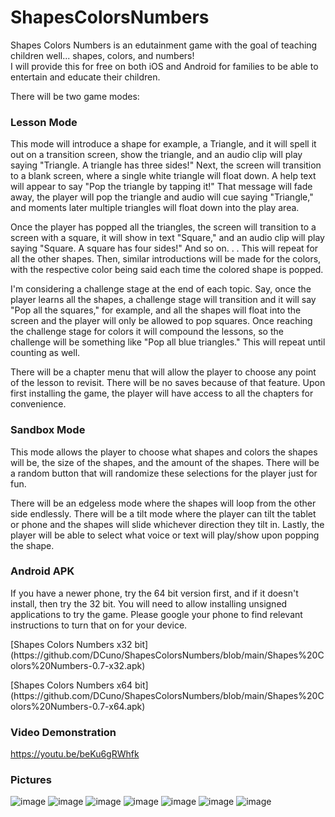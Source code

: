 # ShapesColorsNumbers

Shapes Colors Numbers is an edutainment game with the goal of teaching children well... shapes, colors, and numbers!\
I will provide this for free on both iOS and Android for families to be able to entertain and educate their children.

There will be two game modes:
### Lesson Mode
  <p>This mode will introduce a shape for example, a Triangle, and it will spell it out on a transition screen, show the triangle, and an audio clip will play saying "Triangle. A triangle has three sides!" Next, the screen will transition to a blank screen, where a single white triangle will float down. A help text will appear to say "Pop the triangle by tapping it!" That message will fade away, the player will pop the triangle and audio will cue saying "Triangle," and moments later multiple triangles will float down into the play area. </p>
    <p>Once the player has popped all the triangles, the screen will transition to a screen with a square, it will show in text "Square," and an audio clip will play saying "Square. A square has four sides!" And so on. . . This will repeat for all the other shapes. Then, similar introductions will be made for the colors, with the respective color being said each time the colored shape is popped. </p>
    <p>I'm considering a challenge stage at the end of each topic. Say, once the player learns all the shapes, a challenge stage will transition and it will say "Pop all the squares," for example, and all the shapes will float into the screen and the player will only be allowed to pop squares. Once reaching the challenge stage for colors it will compound the lessons, so the challenge will be something like "Pop all blue triangles." This will repeat until counting as well. </p>
    <p>There will be a chapter menu that will allow the player to choose any point of the lesson to revisit. There will be no saves because of that feature. Upon first installing the game, the player will have access to all the chapters for convenience.</p>
   <h3>Sandbox Mode</h3>
  <p>This mode allows the player to choose what shapes and colors the shapes will be, the size of the shapes, and the amount of the shapes. There will be a random button that will randomize these selections for the player just for fun. </p>
  <p>There will be an edgeless mode where the shapes will loop from the other side endlessly. There will be a tilt mode where the player can tilt the tablet or phone and the shapes will slide whichever direction they tilt in. Lastly, the player will be able to select what voice or text will play/show upon popping the shape. </p>

### Android APK
<p>If you have a newer phone, try the 64 bit version first, and if it doesn't install, then try the 32 bit. You will need to allow installing unsigned applications to try the game. Please google your phone to find relevant instructions to turn that on for your device.</p>
<p>[Shapes Colors Numbers x32 bit](https://github.com/DCuno/ShapesColorsNumbers/blob/main/Shapes%20Colors%20Numbers-0.7-x32.apk)</p>
<p>[Shapes Colors Numbers x64 bit](https://github.com/DCuno/ShapesColorsNumbers/blob/main/Shapes%20Colors%20Numbers-0.7-x64.apk)</p>

### Video Demonstration
https://youtu.be/beKu6gRWhfk

### Pictures
![image](https://user-images.githubusercontent.com/47536227/160147098-dec3f99c-2b70-43b3-b965-fb7b382f3d9a.png)
![image](https://user-images.githubusercontent.com/47536227/160147174-ab3d83f2-311d-41dd-9a24-6e525e48ebb9.png)
![image](https://user-images.githubusercontent.com/47536227/160147368-c48ce5dd-fa67-491d-8ddb-8ede12201cd7.png)
![image](https://user-images.githubusercontent.com/47536227/160147422-5c6fe383-f1eb-43f2-8866-35c0bef23539.png)
![image](https://user-images.githubusercontent.com/47536227/160147462-e3a96f42-a9b7-4eef-8e98-59ca384e5329.png)
![image](https://user-images.githubusercontent.com/47536227/160147502-1761da52-a49f-4c91-977e-607fe11e1d2d.png)
![image](https://user-images.githubusercontent.com/47536227/160147651-bd427a56-4c93-4e57-9c67-17e21f9a4f3a.png)

